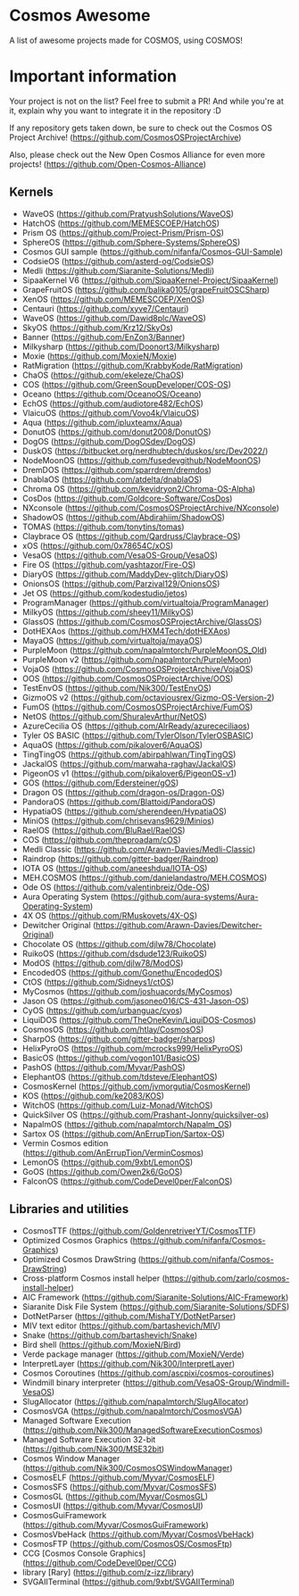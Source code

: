 # Cosmos Awesome

A list of awesome projects made for COSMOS, using COSMOS!

# Important information

Your project is not on the list? Feel free to submit a PR! And while you're at it, explain why you want to integrate it in the repository :D

If any repository gets taken down, be sure to check out the Cosmos OS Project Archive! (https://github.com/CosmosOSProjectArchive)

Also, please check out the New Open Cosmos Alliance for even more projects! (https://github.com/Open-Cosmos-Alliance)

## Kernels
- WaveOS (https://github.com/PratyushSolutions/WaveOS)
- HatchOS (https://github.com/MEMESCOEP/HatchOS)
- Prism OS (https://github.com/Project-Prism/Prism-OS)
- SphereOS (https://github.com/Sphere-Systems/SphereOS)
- Cosmos GUI sample (https://github.com/nifanfa/Cosmos-GUI-Sample)
- CodsieOS (https://github.com/asterd-og/CodsieOS)
- Medli (https://github.com/Siaranite-Solutions/Medli)
- SipaaKernel V6 (https://github.com/SipaaKernel-Project/SipaaKernel)
- GrapeFruitOS (https://github.com/balika0105/grapeFruitOSCSharp)
- XenOS (https://github.com/MEMESCOEP/XenOS)
- Centauri (https://github.com/xyve7/Centauri)
- WaveOS (https://github.com/Dawid8plc/WaveOS)
- SkyOS (https://github.com/Krz12/SkyOs)
- Banner (https://github.com/EnZon3/Banner)
- Milkysharp (https://github.com/Doonort3/Milkysharp)
- Moxie (https://github.com/MoxieN/Moxie)
- RatMigration (https://github.com/KrabbyKode/RatMigration)
- ChaOS (https://github.com/ekeleze/ChaOS)
- COS (https://github.com/GreenSoupDeveloper/COS-OS)
- Oceano (https://github.com/OceanoOS/Oceano)
- EchOS (https://github.com/audiotore482/EchOS)
- VlaicuOS (https://github.com/Vovo4k/VlaicuOS)
- Aqua (https://github.com/ipluxteamx/Aqua)
- DonutOS (https://github.com/donut2008/DonutOS)
- DogOS (https://github.com/DogOSdev/DogOS)
- DuskOS (https://bitbucket.org/nerdhubtech/duskos/src/Dev2022/)
- NodeMoonOS (https://github.com/fusedevgithub/NodeMoonOS)
- DremDOS (https://github.com/sparrdrem/dremdos)
- DnablaOS (https://github.com/atdelta/dnablaOS)
- Chroma OS (https://github.com/kevidryon2/Chroma-OS-Alpha)
- CosDos (https://github.com/Goldcore-Software/CosDos)
- NXconsole (https://github.com/CosmosOSProjectArchive/NXconsole)
- ShadowOS (https://github.com/Abdirahiim/ShadowOS)
- TOMAS (https://github.com/tonytins/tomas)
- Claybrace OS (https://github.com/Qardruss/Claybrace-OS)
- xOS (https://github.com/0x78654C/xOS)
- VesaOS (https://github.com/VesaOS-Group/VesaOS)
- Fire OS (https://github.com/yashtazor/Fire-OS)
- DiaryOS (https://github.com/MaddyDev-glitch/DiaryOS)
- OnionsOS (https://github.com/Parzival129/OnionsOS)
- Jet OS (https://github.com/kodestudio/jetos)
- ProgramManager (https://github.com/virtualtoja/ProgramManager)
- MilkyOS (https://github.com/sheey11/MilkyOS)
- GlassOS (https://github.com/CosmosOSProjectArchive/GlassOS)
- DotHEXAos (https://github.com/HXM4Tech/dotHEXAos)
- MayaOS (https://github.com/virtualtoja/mayaOS)
- PurpleMoon (https://github.com/napalmtorch/PurpleMoonOS_Old)
- PurpleMoon v2 (https://github.com/napalmtorch/PurpleMoon)
- VojaOS (https://github.com/CosmosOSProjectArchive/VojaOS)
- OOS (https://github.com/CosmosOSProjectArchive/OOS)
- TestEnvOS (https://github.com/Nik300/TestEnvOS)
- GizmoOS v2 (https://github.com/octaviousrex/Gizmo-OS-Version-2)
- FumOS (https://github.com/CosmosOSProjectArchive/FumOS)
- NetOS (https://github.com/ShuralevArthur/NetOS)
- AzureCecilia OS (https://github.com/AlrReady/azurececiliaos)
- Tyler OS BASIC (https://github.com/TylerOlson/TylerOSBASIC)
- AquaOS (https://github.com/pikalover6/AquaOS)
- TingTingOS (https://github.com/abirpahlwan/TingTingOS)
- JackalOS (https://github.com/marwaha-raghav/JackalOS)
- PigeonOS v1 (https://github.com/pikalover6/PigeonOS-v1)
- GOS (https://github.com/Edersteiner/gOS)
- Dragon OS (https://github.com/dragon-os/Dragon-OS)
- PandoraOS (https://github.com/Blattoid/PandoraOS)
- HypatiaOS (https://github.com/sherendeen/HypatiaOS)
- MiniOS (https://github.com/chrisevans9629/Minios)
- RaelOS (https://github.com/BluRael/RaelOS)
- COS (https://github.com/theproadam/cOS)
- Medli Classic (https://github.com/Arawn-Davies/Medli-Classic)
- Raindrop (https://github.com/gitter-badger/Raindrop)
- IOTA OS (https://github.com/aneeshdua/IOTA-OS)
- MEH.COSMOS (https://github.com/danielandastro/MEH.COSMOS)
- Ode OS (https://github.com/valentinbreiz/Ode-OS)
- Aura Operating System (https://github.com/aura-systems/Aura-Operating-System)
- 4X OS (https://github.com/RMuskovets/4X-OS)
- Dewitcher Original (https://github.com/Arawn-Davies/Dewitcher-Original)
- Chocolate OS (https://github.com/djlw78/Chocolate)
- RuikoOS (https://github.com/dsdude123/RuikoOS)
- ModOS (https://github.com/djlw78/ModOS)
- EncodedOS (https://github.com/Gonethu/EncodedOS)
- CtOS (https://github.com/Sidneys1/ctOS)
- MyCosmos (https://github.com/joshuacords/MyCosmos)
- Jason OS (https://github.com/jasoneo016/CS-431-Jason-OS)
- CyOS (https://github.com/urbanguac/cyos)
- LiquiDOS (https://github.com/TheOneKevin/LiquiDOS-Cosmos)
- CosmosOS (https://github.com/htlay/CosmosOS)
- SharpOS (https://github.com/gitter-badger/sharpos)
- HelixPyroOS (https://github.com/mcrocks999/HelixPyroOS)
- BasicOS (https://github.com/vogon101/BasicOS)
- PashOS (https://github.com/Myvar/PashOS)
- ElephantOS (https://github.com/tdsteve/ElephantOS)
- CosmosKernel (https://github.com/jvmorgutia/CosmosKernel)
- KOS (https://github.com/ke2083/KOS)
- WitchOS (https://github.com/Luiz-Monad/WitchOS)
- QuickSilver OS (https://github.com/Prashant-Jonny/quicksilver-os)
- NapalmOS (https://github.com/napalmtorch/Napalm_OS)
- Sartox OS (https://github.com/AnErrupTion/Sartox-OS)
- Vermin Cosmos edition (https://github.com/AnErrupTion/VerminCosmos)
- LemonOS (https://github.com/9xbt/LemonOS)
- GoOS (https://github.com/Owen2k6/GoOS)
- FalconOS (https://github.com/CodeDevel0per/FalconOS)

## Libraries and utilities

- CosmosTTF (https://github.com/GoldenretriverYT/CosmosTTF)
- Optimized Cosmos Graphics (https://github.com/nifanfa/Cosmos-Graphics)
- Optimized Cosmos DrawString (https://github.com/nifanfa/Cosmos-DrawString)
- Cross-platform Cosmos install helper (https://github.com/zarlo/cosmos-install-helper)
- AIC Framework (https://github.com/Siaranite-Solutions/AIC-Framework)
- Siaranite Disk File System (https://github.com/Siaranite-Solutions/SDFS)
- DotNetParser (https://github.com/MishaTY/DotNetParser)
- MIV text editor (https://github.com/bartashevich/MIV)
- Snake (https://github.com/bartashevich/Snake)
- Bird shell (https://github.com/MoxieN/Bird)
- Verde package manager (https://github.com/MoxieN/Verde)
- InterpretLayer (https://github.com/Nik300/InterpretLayer)
- Cosmos Coroutines (https://github.com/ascpixi/cosmos-coroutines)
- Windmill binary interpreter (https://github.com/VesaOS-Group/Windmill-VesaOS)
- SlugAllocator (https://github.com/napalmtorch/SlugAllocator)
- CosmosVGA (https://github.com/napalmtorch/CosmosVGA)
- Managed Software Execution (https://github.com/Nik300/ManagedSoftwareExecutionCosmos)
- Managed Software Execution 32-bit (https://github.com/Nik300/MSE32bit)
- Cosmos Window Manager (https://github.com/Nik300/CosmosOSWindowManager)
- CosmosELF (https://github.com/Myvar/CosmosELF)
- CosmosSFS (https://github.com/Myvar/CosmosSFS)
- CosmosGL (https://github.com/Myvar/CosmosGL)
- CosmosUI (https://github.com/Myvar/CosmosUI)
- CosmosGuiFramework (https://github.com/Myvar/CosmosGuiFramework)
- CosmosVbeHack (https://github.com/Myvar/CosmosVbeHack)
- CosmosFTP (https://github.com/CosmosOS/CosmosFtp)
- CCG [Cosmos Console Graphics] (https://github.com/CodeDevel0per/CCG)
- library [Rary] (https://github.com/z-izz/library)
- SVGAIITerminal (https://github.com/9xbt/SVGAIITerminal)
